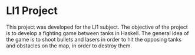 # LI1 Project

This project was developed for the LI1 subject. 
The objective of the project is to develop a fighting game between tanks in Haskell. 
The general idea of the game is to shoot bullets and lasers in order to hit the opposing tanks and obstacles on the map, in order to destroy them.
